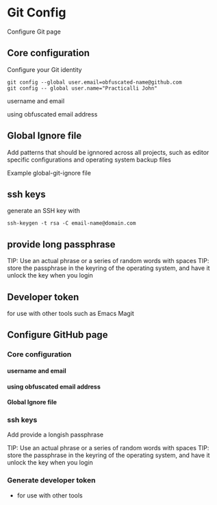 # Git Config

Configure Git page

## Core configuration

Configure your Git identity

```shell title="Configure Git Identity"
git config --global user.email=obfuscated-name@github.com
git config -- global user.name="Practicalli John"
```

 username and email

 using obfuscated email address

## Global Ignore file

Add patterns that should be ignnored across all projects, such as editor specific configurations and operating system backup files

Example global-git-ignore file



## ssh keys

generate an SSH key with

```shell title="Generate SSH key"
ssh-keygen -t rsa -C email-name@domain.com
```


## provide long passphrase

TIP:  Use an actual phrase or a series of random words with spaces
TIP: store the passphrase in the keyring of the operating system, and have it unlock the key when you login



## Developer token

for use with other tools such as Emacs Magit



## Configure GitHub page

### Core configuration

#### username and email

#### using obfuscated email address

#### Global Ignore file


### ssh keys

Add
provide a longish passphrase

TIP:  Use an actual phrase or a series of random words with spaces
TIP: store the passphrase in the keyring of the operating system, and have it unlock the key when you login



### Generate developer token
- for use with other tools
